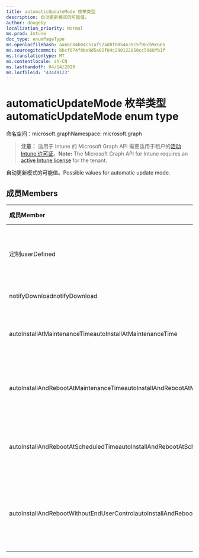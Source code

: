 ```yaml
---
title: automaticUpdateMode 枚举类型
description: 自动更新模式的可能值。
author: dougeby
localization_priority: Normal
ms.prod: Intune
doc_type: enumPageType
ms.openlocfilehash: aa66c84b04c51af52ad8f0054639c5f98cb9c665
ms.sourcegitcommit: bbcf074f0be9d5e02f84c290122850cc5968fb1f
ms.translationtype: MT
ms.contentlocale: zh-CN
ms.lasthandoff: 04/14/2020
ms.locfileid: "43449123"
---
```

# <a name="automaticupdatemode-enum-type"></a><span data-ttu-id="cb289-103">automaticUpdateMode 枚举类型</span><span class="sxs-lookup"><span data-stu-id="cb289-103">automaticUpdateMode enum type</span></span>

<span data-ttu-id="cb289-104">命名空间：microsoft.graph</span><span class="sxs-lookup"><span data-stu-id="cb289-104">Namespace: microsoft.graph</span></span>

> <span data-ttu-id="cb289-105">**注意：** 适用于 Intune 的 Microsoft Graph API 需要适用于租户的[活动 Intune 许可证](https://go.microsoft.com/fwlink/?linkid=839381)。</span><span class="sxs-lookup"><span data-stu-id="cb289-105">**Note:** The Microsoft Graph API for Intune requires an [active Intune license](https://go.microsoft.com/fwlink/?linkid=839381) for the tenant.</span></span>

<span data-ttu-id="cb289-106">自动更新模式的可能值。</span><span class="sxs-lookup"><span data-stu-id="cb289-106">Possible values for automatic update mode.</span></span>

## <a name="members"></a><span data-ttu-id="cb289-107">成员</span><span class="sxs-lookup"><span data-stu-id="cb289-107">Members</span></span>
|<span data-ttu-id="cb289-108">成员</span><span class="sxs-lookup"><span data-stu-id="cb289-108">Member</span></span>|<span data-ttu-id="cb289-109">值</span><span class="sxs-lookup"><span data-stu-id="cb289-109">Value</span></span>|<span data-ttu-id="cb289-110">说明</span><span class="sxs-lookup"><span data-stu-id="cb289-110">Description</span></span>|
|:---|:---|:---|
|<span data-ttu-id="cb289-111">定制</span><span class="sxs-lookup"><span data-stu-id="cb289-111">userDefined</span></span>|<span data-ttu-id="cb289-112">0</span><span class="sxs-lookup"><span data-stu-id="cb289-112">0</span></span>|<span data-ttu-id="cb289-113">用户定义，默认值，无意向。</span><span class="sxs-lookup"><span data-stu-id="cb289-113">User Defined, default value, no intent.</span></span>|
|<span data-ttu-id="cb289-114">notifyDownload</span><span class="sxs-lookup"><span data-stu-id="cb289-114">notifyDownload</span></span>|<span data-ttu-id="cb289-115">1</span><span class="sxs-lookup"><span data-stu-id="cb289-115">1</span></span>|<span data-ttu-id="cb289-116">下载时通知。</span><span class="sxs-lookup"><span data-stu-id="cb289-116">Notify on download.</span></span>|
|<span data-ttu-id="cb289-117">autoInstallAtMaintenanceTime</span><span class="sxs-lookup"><span data-stu-id="cb289-117">autoInstallAtMaintenanceTime</span></span>|<span data-ttu-id="cb289-118">双面</span><span class="sxs-lookup"><span data-stu-id="cb289-118">2</span></span>|<span data-ttu-id="cb289-119">在维护时间自动安装。</span><span class="sxs-lookup"><span data-stu-id="cb289-119">Auto-install at maintenance time.</span></span>|
|<span data-ttu-id="cb289-120">autoInstallAndRebootAtMaintenanceTime</span><span class="sxs-lookup"><span data-stu-id="cb289-120">autoInstallAndRebootAtMaintenanceTime</span></span>|<span data-ttu-id="cb289-121">第三章</span><span class="sxs-lookup"><span data-stu-id="cb289-121">3</span></span>|<span data-ttu-id="cb289-122">在维护时间自动安装和重启。</span><span class="sxs-lookup"><span data-stu-id="cb289-122">Auto-install and reboot at maintenance time.</span></span>|
|<span data-ttu-id="cb289-123">autoInstallAndRebootAtScheduledTime</span><span class="sxs-lookup"><span data-stu-id="cb289-123">autoInstallAndRebootAtScheduledTime</span></span>|<span data-ttu-id="cb289-124">4 </span><span class="sxs-lookup"><span data-stu-id="cb289-124">4</span></span>|<span data-ttu-id="cb289-125">在计划的时间自动安装和重启。</span><span class="sxs-lookup"><span data-stu-id="cb289-125">Auto-install and reboot at scheduled time.</span></span>|
|<span data-ttu-id="cb289-126">autoInstallAndRebootWithoutEndUserControl</span><span class="sxs-lookup"><span data-stu-id="cb289-126">autoInstallAndRebootWithoutEndUserControl</span></span>|<span data-ttu-id="cb289-127">5 </span><span class="sxs-lookup"><span data-stu-id="cb289-127">5</span></span>|<span data-ttu-id="cb289-128">在没有最终用户控件的情况下自动安装和重启</span><span class="sxs-lookup"><span data-stu-id="cb289-128">Auto-install and restart without end-user control</span></span>|







